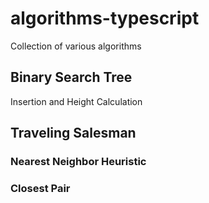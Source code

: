 # algorithms-typescript
Collection of various algorithms
## Binary Search Tree 
Insertion and Height Calculation
## Traveling Salesman 

### Nearest Neighbor Heuristic 

### Closest Pair
